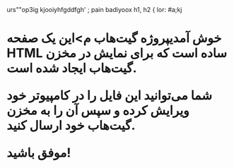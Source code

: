 <!DOCTYPE html>
<html g="fa" dir="vl">
<heaا>
   urs""op3ig
           kjooiyhfgddfgh'
            ;
            pain 
            badiyoox
        h1, h2 {
            lor: #a;kj
    </style>
</head>
<body>
    <div class="container">
        <h1>خوش آمدیپروژه گیت‌هاب م>این یک صفحه HTML ساده است که برای نمایش در مخزن گیت‌هاب ایجاد شده است.</p>
        <p>شما می‌توانید این فایل را در کامپیوتر خود ویرایش کرده و سپس آن را به مخزن گیت‌هاب خود ارسال کنید.</p>
        <p>موفق باشید!</p>
    </div>
</body>
</html>
